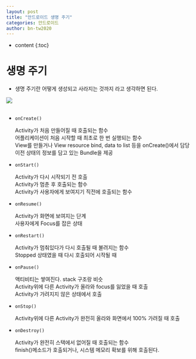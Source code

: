 ```yaml
---
layout: post
title: "안드로이드 생명 주기"
categories: 안드로이드
author: bn-tw2020
---
```

* content
{:toc}






# 생명 주기

-   생명 주기란 어떻게 생성되고 사라지는 것까지 라고 생각하면 된다.

<img src="https://user-images.githubusercontent.com/66770613/92986846-a4130c80-f4f8-11ea-894e-02c0305e0269.png" max-width="100%">
<br><br>

-   `onCreate()`

    Activity가 처음 만들어질 때 호출되는 함수  
     어플리케이션이 처음 시작할 때 최초로 한 번 실행되는 함수  
     View를 만들거나 View resource bind, data to list 등을 onCreate()에서 담당  
     이전 상태의 정보를 담고 있는 Bundle을 제공

-   `onStart()`

    Activity가 다시 시작되기 전 호출  
     Activity가 멈춘 후 호출되는 함수  
     Activity가 사용자에게 보여지기 직전에 호출되는 함수

-   `onResume()`

    Activity가 화면에 보여지는 단계  
     사용자에게 Focus를 잡은 상태

-   `onRestart()`

    Activity가 멈춰있다가 다시 호출될 때 불려지는 함수  
     Stopped 상태였을 때 다시 호출되어 시작될 때

-   `onPause()`

    액티비티는 쌓여진다. stack 구조랑 비슷  
     Activity위에 다른 Activity가 올라와 focus를 잃었을 때 호출  
     Activity가 가려지지 않은 상태에서 호출  


-   `onStop()`

    Activity위에 다른 Activity가 완전히 올라와 화면에서 100% 가려질 때 호출

-   `onDestroy()`

    Activity가 완전히 스택에서 없어질 때 호출되는 함수  
     finish()메소드가 호출되거나, 시스템 메모리 확보를 위해 호출된다.
